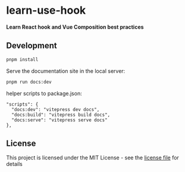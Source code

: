 # learn-use-hook

**Learn React hook and Vue Composition best practices**

## Development

```zsh
pnpm install
```

Serve the documentation site in the local server:

```zsh
pnpm run docs:dev
```

helper scripts to package.json:

```
"scripts": {
  "docs:dev": "vitepress dev docs",
  "docs:build": "vitepress build docs",
  "docs:serve": "vitepress serve docs"
},
```


## License

This project is licensed under the MIT License - see the [license file](https://github.com/condorheroblog/learn-use-hook/blob/main/LICENSE) for details
